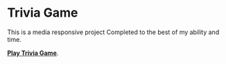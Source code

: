 # Trivia Game
This is a media responsive project
Completed to the best of my ability and time.

**[Play Trivia Game](https://alexmukha.github.io/TriviaGame/)**.